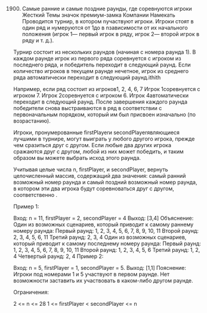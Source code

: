1900. Самые ранние и самые поздние раунды, где соревнуются игроки
Жесткий
Темы
значок премиум-замка
Компании
Намекать
Проводится турнир, в котором nучаствуют игроки. Игроки стоят в один ряд и нумеруются от 1до в nзависимости от их начального положения (игрок 1— первый игрок в ряду, игрок 2— второй игрок в ряду и т. д.).

Турнир состоит из нескольких раундов (начиная с номера раунда 1). В каждом раунде игрок из первого ряда соревнуется с игроком из последнего ряда, и победитель переходит в следующий раунд. Если количество игроков в текущем раунде нечетное, игрок из среднего ряда автоматически переходит в следующий раунд.ithith

Например, если ряд состоит из игроков1, 2, 4, 6, 7
Игрок 1соревнуется с игроком 7.
Игрок 2соревнуется с игроком 6.
Игрок 4автоматически переходит в следующий раунд.
После завершения каждого раунда победители снова выстраиваются в ряд в соответствии с первоначальным порядком, который им был присвоен изначально (по возрастанию).

Игроки, пронумерованные firstPlayerи secondPlayerявляющиеся лучшими в турнире, могут выиграть у любого другого игрока, прежде чем сразиться друг с другом. Если любые два других игрока сражаются друг с другом, любой из них может победить, и таким образом вы можете выбрать исход этого раунда.

Учитывая целые числа n, firstPlayer, и secondPlayer, вернуть целочисленный массив, содержащий два значения: самый ранний возможный номер раунда и самый  поздний возможный номер раунда, в котором эти два игрока будут соревноваться друг с другом, соответственно .

 

Пример 1:

Вход: n = 11, firstPlayer = 2, secondPlayer = 4
 Выход: [3,4]
 Объяснение: 
Один из возможных сценариев, который приводит к самому раннему номеру раунда: 
Первый раунд: 1, 2, 3, 4, 5, 6, 7, 8, 9, 10, 11 
Второй раунд: 2, 3, 4, 5, 6, 11 
Третий раунд: 2, 3, 4 
Один из возможных сценариев, который приводит к самому последнему номеру раунда: 
Первый раунд: 1, 2, 3, 4, 5, 6, 7, 8, 9, 10, 11 
Второй раунд: 1, 2, 3, 4, 5, 6 
Третий раунд: 1, 2, 4 
Четвертый раунд: 2, 4
Пример 2:

Вход: n = 5, firstPlayer = 1, secondPlayer = 5.
 Выход: [1,1]
 Пояснение: Игроки под номерами 1 и 5 участвуют в первом раунде. 
Нет возможности заставить их участвовать в каком-либо другом раунде.
 

Ограничения:

2 <= n <= 28
1 <= firstPlayer < secondPlayer <= n